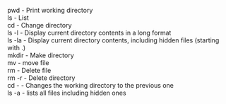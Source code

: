 pwd - Print working directory<br>
ls - List<br>
cd - Change directory<br>
ls -l - Display current directory contents in a long format<br>
ls -la - Display current directory contents, including hidden files (starting with .)<br>
mkdir - Make directory<br>
mv - move file<br>
rm - Delete file<br>
rm -r - Delete directory<br>
cd - - Changes the working directory to the previous one<br>
ls -a - lists all files including hidden ones<br>
